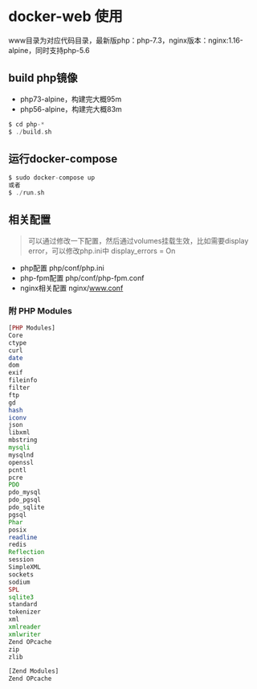 # docker-web 使用

www目录为对应代码目录，最新版php：php-7.3，nginx版本：nginx:1.16-alpine，同时支持php-5.6

## build php镜像

- php73-alpine，构建完大概95m
- php56-alpine，构建完大概83m

``` php
$ cd php-*
$ ./build.sh
```

## 运行docker-compose

``` php
$ sudo docker-compose up
或者
$ ./run.sh
```

## 相关配置

> 可以通过修改一下配置，然后通过volumes挂载生效，比如需要display error，可以修改php.ini中 display_errors = On

- php配置 php/conf/php.ini
- php-fpm配置 php/conf/php-fpm.conf
- nginx相关配置 nginx/www.conf

### 附 PHP Modules

``` php
[PHP Modules]
Core
ctype
curl
date
dom
exif
fileinfo
filter
ftp
gd
hash
iconv
json
libxml
mbstring
mysqli
mysqlnd
openssl
pcntl
pcre
PDO
pdo_mysql
pdo_pgsql
pdo_sqlite
pgsql
Phar
posix
readline
redis
Reflection
session
SimpleXML
sockets
sodium
SPL
sqlite3
standard
tokenizer
xml
xmlreader
xmlwriter
Zend OPcache
zip
zlib

[Zend Modules]
Zend OPcache
```